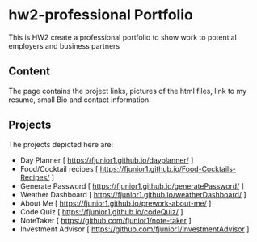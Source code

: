 # hw2-professional Portfolio
This is HW2 create a professional portfolio to show work to potential employers and business partners

## Content
The page contains the project links, pictures of the html files, link to my resume, small Bio and contact information.

## Projects
The projects depicted here are:
* Day Planner [ https://fjunior1.github.io/dayplanner/ ]
* Food/Cocktail recipes [ https://fjunior1.github.io/Food-Cocktails-Recipes/ ]
* Generate Password [ https://fjunior1.github.io/generatePassword/ ]
* Weather Dashboard [ https://fjunior1.github.io/weatherDashboard/ ]
* About Me [ https://fjunior1.github.io/prework-about-me/ ]
* Code Quiz [ https://fjunior1.github.io/codeQuiz/ ]
* NoteTaker [ https://github.com/fjunior1/note-taker ]
* Investment Advisor [ https://github.com/fjunior1/InvestmentAdvisor ] 